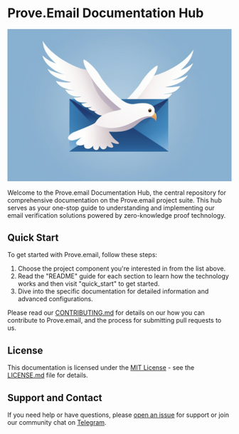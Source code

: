 # Prove.Email Documentation Hub

![Prove Email Logo](/public/ProveEmailLogo.png)


Welcome to the Prove.email Documentation Hub, the central repository for comprehensive documentation on the Prove.email project suite. This hub serves as your one-stop guide to understanding and implementing our email verification solutions powered by zero-knowledge proof technology.

## Quick Start
To get started with Prove.email, follow these steps:

1. Choose the project component you're interested in from the list above.
2. Read the "README" guide for each section to learn how the technology works and then visit "quick_start" to get started.
3. Dive into the specific documentation for detailed information and advanced configurations.

Please read our [CONTRIBUTING.md](/CONTRIBUTING.md) for details on our how you can contribute to Prove.email, and the process for submitting pull requests to us.


## License
This documentation is licensed under the [MIT License](/LICENSE.md) - see the [LICENSE.md](/LICENSE.md) file for details.

## Support and Contact
If you need help or have questions, please [open an issue](https://github.com/prove-email/documentation/issues/new) for support or join our community chat on [Telegram](https://t.me/zkemail).


